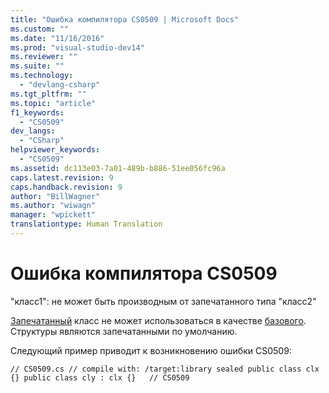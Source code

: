 ```yaml
---
title: "Ошибка компилятора CS0509 | Microsoft Docs"
ms.custom: ""
ms.date: "11/16/2016"
ms.prod: "visual-studio-dev14"
ms.reviewer: ""
ms.suite: ""
ms.technology: 
  - "devlang-csharp"
ms.tgt_pltfrm: ""
ms.topic: "article"
f1_keywords: 
  - "CS0509"
dev_langs: 
  - "CSharp"
helpviewer_keywords: 
  - "CS0509"
ms.assetid: dc113e03-7a01-489b-b886-51ee056fc96a
caps.latest.revision: 9
caps.handback.revision: 9
author: "BillWagner"
ms.author: "wiwagn"
manager: "wpickett"
translationtype: Human Translation
---
```

# Ошибка компилятора CS0509
"класс1": не может быть производным от запечатанного типа "класс2"  
  
 [Запечатанный](../../csharp/language-reference/keywords/sealed.md) класс не может использоваться в качестве [базового](../../csharp/language-reference/keywords/base.md). Структуры являются запечатанными по умолчанию.  
  
 Следующий пример приводит к возникновению ошибки CS0509:  
  
```  
// CS0509.cs // compile with: /target:library sealed public class clx {} public class cly : clx {}   // CS0509  
```